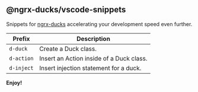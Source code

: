 ## @ngrx-ducks/vscode-snippets

Snippets for [ngrx-ducks](https://www.npmjs.com/package/@co-it/ngrx-ducks) accelerating your development speed even further.

| Prefix     | Description                              |
| ---------- | ---------------------------------------- |
| `d-duck`   | Create a Duck class.                     |
| `d-action` | Insert an Action inside of a Duck class. |
| `d-inject` | Insert injection statement for a duck.   |

**Enjoy!**
